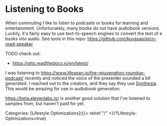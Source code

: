 # Listening to Books

When commuting I like to listen to podcasts or books for learning and
entertainment. Unfortunately, many books do not have audiobook versions.
Luckily, it's fairly easy to use text-to-speech engines to convert the text of
e books into audio.  See tools in this repo:
https://github.com/kovasap/pico-read-speaker

TODO check out:

 - https://gtts.readthedocs.io/en/latest/


I was listening to https://www.lifespan.io/the-rejuvenation-roundup-podcast/
recently and noticed the voice of the presenter sounded a bit generated. I
reached out to the creators, and they say they use
[Synthesia](https://www.synthesia.io/?via=ryan-o-shea).  This would be amazing
for use in audiobook generation.

https://beta.elevenlabs.io/ is another good solution that I've listened to
samples from, but haven't paid for yet.

Categories: [Lifestyle Optimizations]({{< relref "/" >}}?Lifestyle-Optimizations=true)